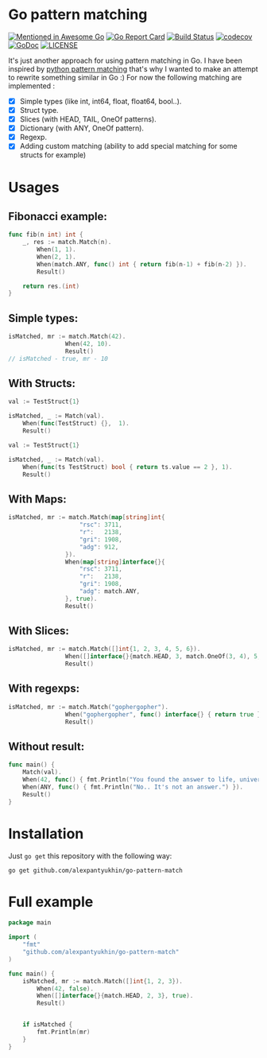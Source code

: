 # Go pattern matching
[![Mentioned in Awesome Go](https://awesome.re/mentioned-badge.svg)](https://github.com/avelino/awesome-go)
[![Go Report Card](https://goreportcard.com/badge/github.com/alexpantyukhin/go-pattern-match)](https://goreportcard.com/report/github.com/alexpantyukhin/go-pattern-match)
[![Build Status](https://travis-ci.org/alexpantyukhin/go-pattern-match.svg?branch=master
)](https://travis-ci.org/alexpantyukhin/go-pattern-match)
[![codecov](https://codecov.io/gh/alexpantyukhin/go-pattern-match/branch/master/graph/badge.svg)](https://codecov.io/gh/alexpantyukhin/go-pattern-match)
[![GoDoc](https://godoc.org/alexpantyukhin/go-pattern-match?status.svg)](https://godoc.org/github.com/alexpantyukhin/go-pattern-match)
[![LICENSE](https://img.shields.io/github/license/alexpantyukhin/go-pattern-match.svg)](https://github.com/alexpantyukhin/go-pattern-match/blob/master/LICENSE)

It's just another approach for using pattern matching in Go. I have been inspired by [python pattern matching](https://github.com/santinic/pampy) that's why I wanted to make an attempt to rewrite something similar in Go :)
For now the following matching are implemented :
   - [x] Simple types (like int, int64, float, float64, bool..).
   - [x] Struct type.
   - [x] Slices (with HEAD, TAIL, OneOf patterns).
   - [x] Dictionary (with ANY, OneOf pattern).
   - [x] Regexp.
   - [x] Adding custom matching (ability to add special matching for some structs for example)
   
# Usages

## Fibonacci example:

```go
func fib(n int) int {
	_, res := match.Match(n).
		When(1, 1).
		When(2, 1).
		When(match.ANY, func() int { return fib(n-1) + fib(n-2) }).
		Result()

	return res.(int)
}
```

## Simple types:

```go
isMatched, mr := match.Match(42).
                When(42, 10).
                Result()
// isMatched - true, mr - 10
```

## With Structs:
```go
val := TestStruct{1}

isMatched, _ := Match(val).
    When(func(TestStruct) {},  1).
    Result()
```

```go
val := TestStruct{1}

isMatched, _ := Match(val).
	When(func(ts TestStruct) bool { return ts.value == 2 }, 1).
	Result()
```

## With Maps:
```go
isMatched, mr := match.Match(map[string]int{
                	"rsc": 3711,
                	"r":   2138,
                	"gri": 1908,
                	"adg": 912,
                }).
        	    When(map[string]interface{}{
                	"rsc": 3711,
                	"r":   2138,
                	"gri": 1908,
                	"adg": match.ANY,
            	}, true).
            	Result()
```

## With Slices:
```go
isMatched, mr := match.Match([]int{1, 2, 3, 4, 5, 6}).
            	When([]interface{}{match.HEAD, 3, match.OneOf(3, 4), 5, 6}, 125).
            	Result()
```

## With regexps:
```go
isMatched, mr := match.Match("gophergopher").
            	When("gophergopher", func() interface{} { return true }).
            	Result()
```

## Without result:
```go
func main() {
	Match(val).
	When(42, func() { fmt.Println("You found the answer to life, universe and everything!") }).
	When(ANY, func() { fmt.Println("No.. It's not an answer.") }).
	Result()
}
```

# Installation
Just `go get` this repository with the following way:

```
go get github.com/alexpantyukhin/go-pattern-match
```

# Full example
```go
package main

import (
    "fmt"
    "github.com/alexpantyukhin/go-pattern-match"
)

func main() {
    isMatched, mr := match.Match([]int{1, 2, 3}).
        When(42, false).
        When([]interface{}{match.HEAD, 2, 3}, true).
        Result()


    if isMatched {
        fmt.Println(mr)
    }
}
```
